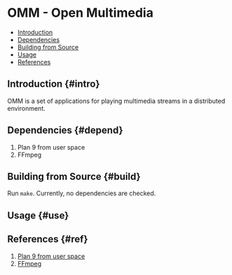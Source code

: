 # OMM - Open Multimedia

- [Introduction](#intro)
- [Dependencies](#depend)
- [Building from Source](#build)
- [Usage](#use)
- [References](#ref)

## Introduction {#intro}

OMM is a set of applications for playing multimedia streams in a distributed environment.

## Dependencies {#depend}

1. Plan 9 from user space
2. FFmpeg

## Building from Source {#build}

Run `make`. Currently, no dependencies are checked.

## Usage {#use}

## References {#ref}

1. [Plan 9 from user space](https://9fans.github.io/plan9port)
2. [FFmpeg](https://github.com/rambodrahmani/ffmpeg-video-player)
